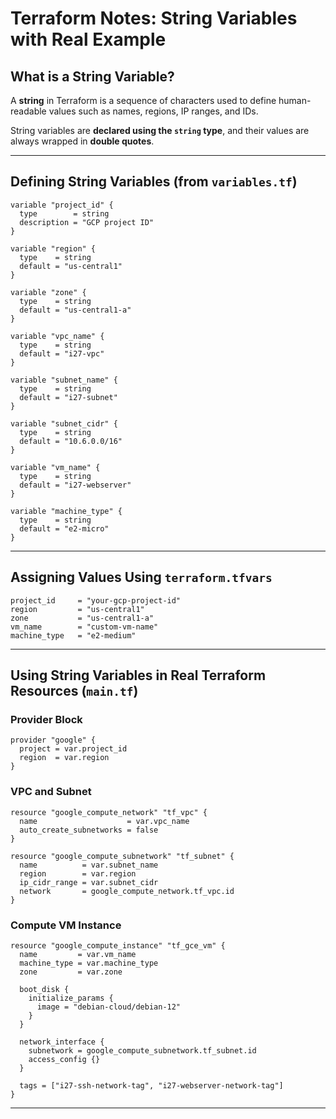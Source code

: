 # Terraform Notes: **String Variables with Real Example**

## What is a String Variable?

A **string** in Terraform is a sequence of characters used to define human-readable values such as names, regions, IP ranges, and IDs.

String variables are **declared using the `string` type**, and their values are always wrapped in **double quotes**.

---

## Defining String Variables (from `variables.tf`)

```hcl
variable "project_id" {
  type        = string
  description = "GCP project ID"
}

variable "region" {
  type    = string
  default = "us-central1"
}

variable "zone" {
  type    = string
  default = "us-central1-a"
}

variable "vpc_name" {
  type    = string
  default = "i27-vpc"
}

variable "subnet_name" {
  type    = string
  default = "i27-subnet"
}

variable "subnet_cidr" {
  type    = string
  default = "10.6.0.0/16"
}

variable "vm_name" {
  type    = string
  default = "i27-webserver"
}

variable "machine_type" {
  type    = string
  default = "e2-micro"
}
```

---

## Assigning Values Using `terraform.tfvars`

```hcl
project_id     = "your-gcp-project-id"
region         = "us-central1"
zone           = "us-central1-a"
vm_name        = "custom-vm-name"
machine_type   = "e2-medium"
```

---

## Using String Variables in Real Terraform Resources (`main.tf`)

### Provider Block

```hcl
provider "google" {
  project = var.project_id
  region  = var.region
}
```

### VPC and Subnet

```hcl
resource "google_compute_network" "tf_vpc" {
  name                    = var.vpc_name
  auto_create_subnetworks = false
}

resource "google_compute_subnetwork" "tf_subnet" {
  name          = var.subnet_name
  region        = var.region
  ip_cidr_range = var.subnet_cidr
  network       = google_compute_network.tf_vpc.id
}
```

### Compute VM Instance

```hcl
resource "google_compute_instance" "tf_gce_vm" {
  name         = var.vm_name
  machine_type = var.machine_type
  zone         = var.zone

  boot_disk {
    initialize_params {
      image = "debian-cloud/debian-12"
    }
  }

  network_interface {
    subnetwork = google_compute_subnetwork.tf_subnet.id
    access_config {}
  }

  tags = ["i27-ssh-network-tag", "i27-webserver-network-tag"]
}
```

---

